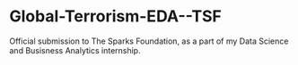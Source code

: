 # Global-Terrorism-EDA--TSF
Official submission to The Sparks Foundation, as a part of my Data Science and Busisness Analytics internship.
